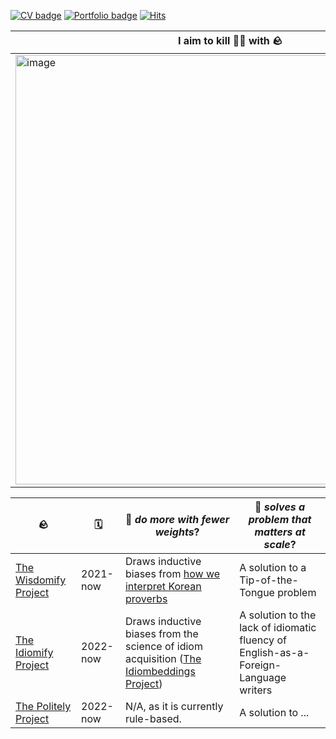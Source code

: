 [![CV badge](https://img.shields.io/badge/CV-April%202022-blue)](https://s3.us-west-2.amazonaws.com/secure.notion-static.com/82557dcc-c24d-4eeb-aa91-8e8778293a48/EKIM_CV.pdf?X-Amz-Algorithm=AWS4-HMAC-SHA256&X-Amz-Content-Sha256=UNSIGNED-PAYLOAD&X-Amz-Credential=AKIAT73L2G45EIPT3X45%2F20220518%2Fus-west-2%2Fs3%2Faws4_request&X-Amz-Date=20220518T020827Z&X-Amz-Expires=86400&X-Amz-Signature=314242f6849bfdd4d6fdaea34ec5d90a1483e18cf95b47e288f210b9f27608d2&X-Amz-SignedHeaders=host&response-content-disposition=filename%20%3D%22EKIM_CV.pdf%22&x-id=GetObject)
[![Portfolio badge](https://img.shields.io/badge/PORTFOLIO-April%202022-blue)](https://s3.us-west-2.amazonaws.com/secure.notion-static.com/a0d08030-ef1f-4e7c-8876-4950667709ff/EKIM_PORTFOLIO.pdf?X-Amz-Algorithm=AWS4-HMAC-SHA256&X-Amz-Content-Sha256=UNSIGNED-PAYLOAD&X-Amz-Credential=AKIAT73L2G45EIPT3X45%2F20220518%2Fus-west-2%2Fs3%2Faws4_request&X-Amz-Date=20220518T021918Z&X-Amz-Expires=86400&X-Amz-Signature=9e0fb10a43ef73335b49e2a14b5429c1c94d325c46e74f6a9d7e5c3adeeccbe1&X-Amz-SignedHeaders=host&response-content-disposition=filename%20%3D%22EKIM_PORTFOLIO.pdf%22&x-id=GetObject)
[![Hits](https://hits.seeyoufarm.com/api/count/incr/badge.svg?url=https%3A%2F%2Fgithub.com%2Feubinecto&count_bg=%2379C83D&title_bg=%23555555&icon=&icon_color=%23E7E7E7&title=hits&edge_flat=false)](https://hits.seeyoufarm.com)

I aim to kill 🐤🐤 with 🪨 |
--- | 
<img width="687" alt="image" src="https://user-images.githubusercontent.com/56193069/163379844-b86e5d05-1318-4a79-ac20-ccace60a08b9.png"> |



🪨 | 🗓 | 🐤 *do more with fewer weights*? | 🐤 *solves a problem that matters at scale*?| 
--- | --- | --- | --- |
[The Wisdomify  Project](https://github.com/wisdomify/wisdomify) | 2021-now | Draws inductive biases from [how we interpret Korean proverbs](https://youtu.be/0BhQlCthQTk?t=546) | A solution to a Tip-of-the-Tongue problem | 
[The Idiomify Project](https://github.com/eubinecto/idiomify)| 2022-now | Draws inductive biases from the science of idiom acquisition ([The Idiombeddings Project](https://github.com/eubinecto/idiombeddings)) | A solution to the lack of idiomatic fluency of English-as-a-Foreign-Language writers | 
[The Politely Project](https://github.com/eubinecto/kps) | 2022-now | N/A, as it is currently rule-based.  | A solution to ... | 

 

